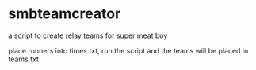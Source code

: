 # smbteamcreator
a script to create relay teams for super meat boy

place runners into times.txt, run the script and the teams will be placed in teams.txt